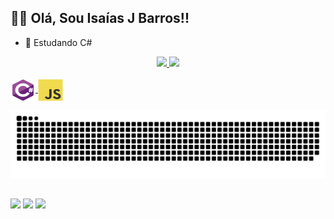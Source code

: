 ## 👨‍💻 Olá, Sou Isaías J Barros!!

- 🌱 Estudando C#

 
<div align="center">
  <a href="https://www.linkedin.com/in/isaias-j-barros/">
  <img height="140em" src="https://github-readme-stats.vercel.app/api?username=IsaiasBrrsJ&show_icons=true&theme=dark&include_all_commits=true&count_private=true"/>
  <img height="140em" src="https://github-readme-stats.vercel.app/api/top-langs/?username=IsaiasBrrsJ&layout=compact&langs_count=7&theme=dark"/>
</div>

  <div style="display: inline_block"><br>
  
 
  <img align="center" alt="Isaias-Csharp" height="35" width="40" src="https://raw.githubusercontent.com/devicons/devicon/master/icons/csharp/csharp-original.svg">
   <img align="center" alt="Isaias-Csharp" height="35" width="40" src="https://raw.githubusercontent.com/devicons/devicon/master/icons/javascript/javascript-original.svg">
    
![Snake animation](https://github.com/IsaiasBrrsJ/IsaiasBrrsJ/blob/output/github-contribution-grid-snake.svg)

</div>

 ##
 
 <div> 
  <a href="https://www.youtube.com/channel/UC0K_V_pM2rD3V6XwukxF3Ww" target="_blank"><img src="https://img.shields.io/badge/YouTube-FF0000?style=for-the-badge&logo=youtube&logoColor=white" target="_blank"></a>
</a> 
  <a href = "mailto:isaiasjbarross@gmail.com"><img src="https://img.shields.io/badge/-Gmail-%23333?style=for-the-badge&logo=gmail&logoColor=white" target="_blank"></a>
  <a href="https://www.linkedin.com/in/isaias-j-barros/" target="_blank"><img src="https://img.shields.io/badge/-LinkedIn-%230077B5?style=for-the-badge&logo=linkedin&logoColor=white" target="_blank"></a> 
  

